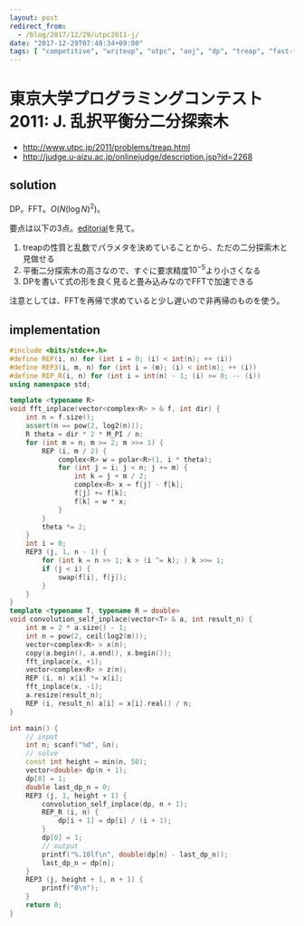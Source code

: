 ```yaml
---
layout: post
redirect_from:
  - /blog/2017/12/29/utpc2011-j/
date: "2017-12-29T07:48:34+09:00"
tags: [ "competitive", "writeup", "utpc", "aoj", "dp", "treap", "fast-fourier-transformation", "probability" ]
---
```


# 東京大学プログラミングコンテスト2011: J. 乱択平衡分二分探索木

-   <http://www.utpc.jp/2011/problems/treap.html>
-   <http://judge.u-aizu.ac.jp/onlinejudge/description.jsp?id=2268>

## solution

DP。FFT。$O(N (\log N)^2)$。

要点は以下の3点。[editorial](http://www.utpc.jp/2011/slides/treap.pdf)を見て。

1.  treapの性質と乱数でパラメタを決めていることから、ただの二分探索木と見做せる
2.  平衡二分探索木の高さなので、すぐに要求精度$10^{-5}$より小さくなる
3.  DPを書いて式の形を良く見ると畳み込みなのでFFTで加速できる

注意としては、FFTを再帰で求めていると少し遅いので非再帰のものを使う。

## implementation

``` c++
#include <bits/stdc++.h>
#define REP(i, n) for (int i = 0; (i) < int(n); ++ (i))
#define REP3(i, m, n) for (int i = (m); (i) < int(n); ++ (i))
#define REP_R(i, n) for (int i = int(n) - 1; (i) >= 0; -- (i))
using namespace std;

template <typename R>
void fft_inplace(vector<complex<R> > & f, int dir) {
    int n = f.size();
    assert(n == pow(2, log2(n)));
    R theta = dir * 2 * M_PI / n;
    for (int m = n; m >= 2; m >>= 1) {
        REP (i, m / 2) {
            complex<R> w = polar<R>(1, i * theta);
            for (int j = i; j < n; j += m) {
                int k = j + m / 2;
                complex<R> x = f[j] - f[k];
                f[j] += f[k];
                f[k] = w * x;
            }
        }
        theta *= 2;
    }
    int i = 0;
    REP3 (j, 1, n - 1) {
        for (int k = n >> 1; k > (i ^= k); ) k >>= 1;
        if (j < i) {
            swap(f[i], f[j]);
        }
    }
}
template <typename T, typename R = double>
void convolution_self_inplace(vector<T> & a, int result_n) {
    int m = 2 * a.size() - 1;
    int n = pow(2, ceil(log2(m)));
    vector<complex<R> > x(n);
    copy(a.begin(), a.end(), x.begin());
    fft_inplace(x, +1);
    vector<complex<R> > z(n);
    REP (i, n) x[i] *= x[i];
    fft_inplace(x, -1);
    a.resize(result_n);
    REP (i, result_n) a[i] = x[i].real() / n;
}

int main() {
    // input
    int n; scanf("%d", &n);
    // solve
    const int height = min(n, 50);
    vector<double> dp(n + 1);
    dp[0] = 1;
    double last_dp_n = 0;
    REP3 (j, 1, height + 1) {
        convolution_self_inplace(dp, n + 1);
        REP_R (i, n) {
            dp[i + 1] = dp[i] / (i + 1);
        }
        dp[0] = 1;
        // output
        printf("%.10lf\n", double(dp[n] - last_dp_n));
        last_dp_n = dp[n];
    }
    REP3 (j, height + 1, n + 1) {
        printf("0\n");
    }
    return 0;
}
```
